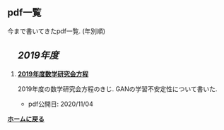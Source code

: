 <script type="text/x-mathjax-config">
MathJax.Hub.Config({
  tex2jax: {
    inlineMath: [['$','$'], ['\\(','\\)']],
    processEscapes: true
  },
  CommonHTML: { matchFontHeight: false },
  displayAlign: "left",
  displayIndent: "2em"
});
</script>
<script async src="https://cdnjs.cloudflare.com/ajax/libs/mathjax/2.7.0/MathJax.js?config=TeX-AMS_CHTML"></script>


## **pdf一覧**
今まで書いてきたpdf一覧. (年別順) 

<ol reversed>


## ***2019年度***
<li><p><strong><a href="/pdfs/main.pdf">2019年度数学研究会方程</a></strong></p>

  <p>2019年度の数学研究会方程のきじ. GANの学習不安定性について書いた. </p>

  <ul>
    <li>pdf公開日: 2020/11/04 </li>
  </ul>
</li>

</ol>

**[ホームに戻る](/index)**